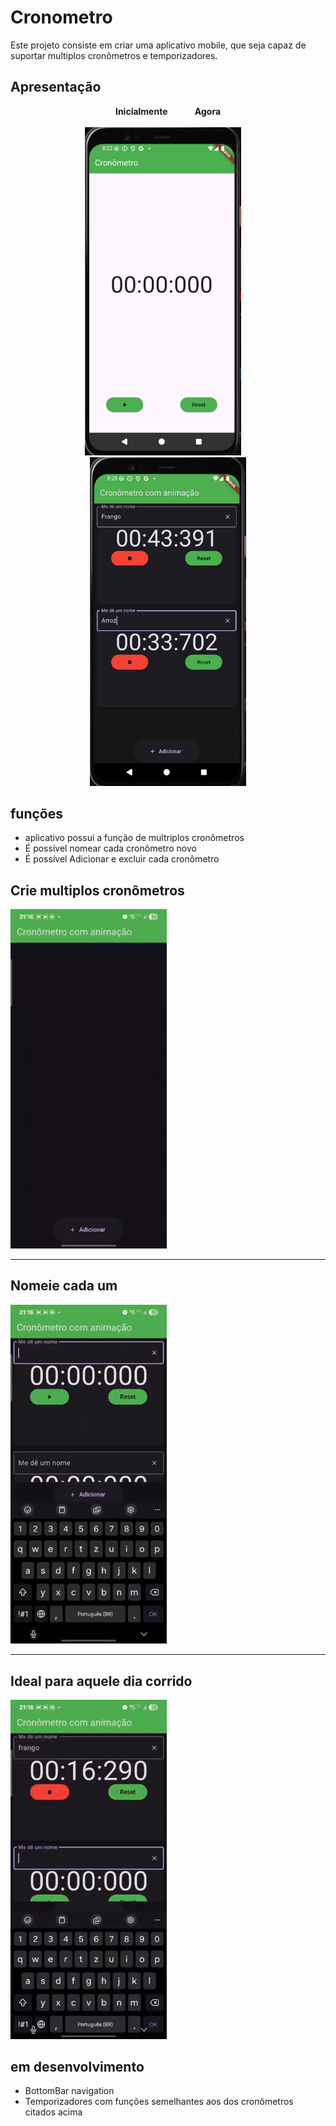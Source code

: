 # Cronometro

Este projeto consiste em criar uma aplicativo mobile, que seja capaz de suportar multiplos cronômetros e temporizadores.

## Apresentação

<p align="center">
  <strong>Inicialmente</strong> &nbsp;&nbsp;&nbsp;&nbsp;&nbsp;&nbsp;&nbsp;&nbsp;&nbsp;
  <strong>Agora</strong><br><br>
  <img src="app/assets/pa_antigo.png" width="250"/>
 &nbsp;&nbsp;&nbsp;
  <img src="app/assets/pa.png" width="250"/>
</p>


## funções

- aplicativo possui a função de multriplos cronômetros
- É possível nomear cada cronômetro novo
- É possível Adicionar e excluir cada cronômetro

## Crie multiplos cronômetros

<img src = "app/assets/pg.gif" width='250'>

---

## Nomeie cada um

<img src = "app/assets/pg_meio.gif" width='250'>

---

## Ideal para aquele dia corrido

<img src = "app/assets/pg_final.gif" width='250'>


## em desenvolvimento

- BottomBar navigation
- Temporizadores com funções semelhantes aos dos cronômetros citados acima